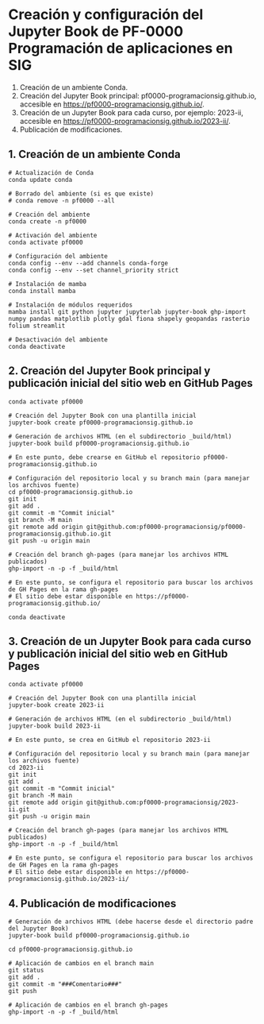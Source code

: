 # Creación y configuración del Jupyter Book de PF-0000 Programación de aplicaciones en SIG

1. Creación de un ambiente Conda.
2. Creación del Jupyter Book principal: pf0000-programacionsig.github.io, accesible en https://pf0000-programacionsig.github.io/.
3. Creación de un Jupyter Book para cada curso, por ejemplo: 2023-ii, accesible en https://pf0000-programacionsig.github.io/2023-ii/.
4. Publicación de modificaciones.

## 1. Creación de un ambiente Conda

```shell
# Actualización de Conda
conda update conda

# Borrado del ambiente (si es que existe)
# conda remove -n pf0000 --all

# Creación del ambiente
conda create -n pf0000

# Activación del ambiente
conda activate pf0000

# Configuración del ambiente
conda config --env --add channels conda-forge
conda config --env --set channel_priority strict

# Instalación de mamba
conda install mamba

# Instalación de módulos requeridos
mamba install git python jupyter jupyterlab jupyter-book ghp-import numpy pandas matplotlib plotly gdal fiona shapely geopandas rasterio folium streamlit

# Desactivación del ambiente
conda deactivate
```

## 2. Creación del Jupyter Book principal y publicación inicial del sitio web en GitHub Pages

```shell
conda activate pf0000

# Creación del Jupyter Book con una plantilla inicial
jupyter-book create pf0000-programacionsig.github.io

# Generación de archivos HTML (en el subdirectorio _build/html)
jupyter-book build pf0000-programacionsig.github.io

# En este punto, debe crearse en GitHub el repositorio pf0000-programacionsig.github.io

# Configuración del repositorio local y su branch main (para manejar los archivos fuente)
cd pf0000-programacionsig.github.io
git init
git add .
git commit -m "Commit inicial"
git branch -M main
git remote add origin git@github.com:pf0000-programacionsig/pf0000-programacionsig.github.io.git
git push -u origin main

# Creación del branch gh-pages (para manejar los archivos HTML publicados)
ghp-import -n -p -f _build/html

# En este punto, se configura el repositorio para buscar los archivos de GH Pages en la rama gh-pages
# El sitio debe estar disponible en https://pf0000-programacionsig.github.io/

conda deactivate
```

## 3. Creación de un Jupyter Book para cada curso y publicación inicial del sitio web en GitHub Pages

```shell
conda activate pf0000

# Creación del Jupyter Book con una plantilla inicial
jupyter-book create 2023-ii

# Generación de archivos HTML (en el subdirectorio _build/html)
jupyter-book build 2023-ii

# En este punto, se crea en GitHub el repositorio 2023-ii

# Configuración del repositorio local y su branch main (para manejar los archivos fuente)
cd 2023-ii
git init
git add .
git commit -m "Commit inicial"
git branch -M main
git remote add origin git@github.com:pf0000-programacionsig/2023-ii.git
git push -u origin main

# Creación del branch gh-pages (para manejar los archivos HTML publicados)
ghp-import -n -p -f _build/html

# En este punto, se configura el repositorio para buscar los archivos de GH Pages en la rama gh-pages
# El sitio debe estar disponible en https://pf0000-programacionsig.github.io/2023-ii/
```

## 4. Publicación de modificaciones

```shell
# Generación de archivos HTML (debe hacerse desde el directorio padre del Jupyter Book)
jupyter-book build pf0000-programacionsig.github.io

cd pf0000-programacionsig.github.io

# Aplicación de cambios en el branch main
git status
git add .
git commit -m "###Comentario###"
git push

# Aplicación de cambios en el branch gh-pages
ghp-import -n -p -f _build/html
```
